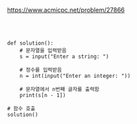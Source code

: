 https://www.acmicpc.net/problem/27866

<br>

</br>

```
def solution():
    # 문자열을 입력받음
    s = input("Enter a string: ")
    
    # 정수를 입력받음
    n = int(input("Enter an integer: "))
    
    # 문자열에서 n번째 글자를 출력함
    print(s[n - 1])

# 함수 호출
solution()
```
